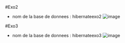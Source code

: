 #Exo2
- nom de la base de donnees : hibernateexo2
![image](https://github.com/yahyamourid/TpHibernate/assets/128039351/71e1a494-8cab-4f31-88d3-cdf555274bd8)

#Exo3
- nom de la base de donnees : hibernateexo3
![image](https://github.com/yahyamourid/TpHibernate/assets/128039351/857624c8-ef91-4710-b721-05d25158453d)
